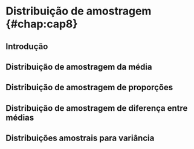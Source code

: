 # Distribuição de amostragem {#chap:cap8}

## Introdução

## Distribuição de amostragem da média

## Distribuição de amostragem de proporções

## Distribuição de amostragem de diferença entre médias

## Distribuições amostrais para variância
